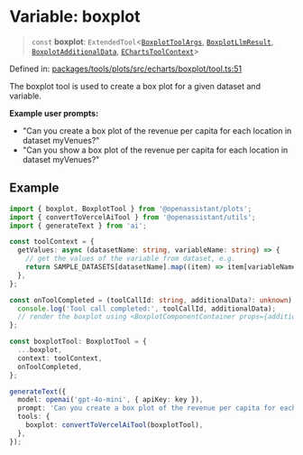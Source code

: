 # Variable: boxplot

> `const` **boxplot**: `ExtendedTool`\<[`BoxplotToolArgs`](../type-aliases/BoxplotToolArgs.md), [`BoxplotLlmResult`](../type-aliases/BoxplotLlmResult.md), [`BoxplotAdditionalData`](../type-aliases/BoxplotAdditionalData.md), [`EChartsToolContext`](../type-aliases/EChartsToolContext.md)\>

Defined in: [packages/tools/plots/src/echarts/boxplot/tool.ts:51](https://github.com/GeoDaCenter/openassistant/blob/28e38a23cf528ccfe10391135d12fba8d3e385da/packages/tools/plots/src/echarts/boxplot/tool.ts#L51)

The boxplot tool is used to create a box plot for a given dataset and variable.

**Example user prompts:**
- "Can you create a box plot of the revenue per capita for each location in dataset myVenues?"
- "Can you show a box plot of the revenue per capita for each location in dataset myVenues?"

## Example

```typescript
import { boxplot, BoxplotTool } from '@openassistant/plots';
import { convertToVercelAiTool } from '@openassistant/utils';
import { generateText } from 'ai';

const toolContext = {
  getValues: async (datasetName: string, variableName: string) => {
    // get the values of the variable from dataset, e.g.
    return SAMPLE_DATASETS[datasetName].map((item) => item[variableName]);
  },
};

const onToolCompleted = (toolCallId: string, additionalData?: unknown) => {
  console.log('Tool call completed:', toolCallId, additionalData);
  // render the boxplot using <BoxplotComponentContainer props={additionalData} />
};

const boxplotTool: BoxplotTool = {
  ...boxplot,
  context: toolContext,
  onToolCompleted,
};

generateText({
  model: openai('gpt-4o-mini', { apiKey: key }),
  prompt: 'Can you create a box plot of the revenue per capita for each location in dataset myVenues?',
  tools: {
    boxplot: convertToVercelAiTool(boxplotTool),
  },
});
```
